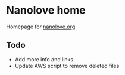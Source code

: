 # Nanolove home

Homepage for [nanolove.org](https://nanolove.org)

## Todo

* Add more info and links
* Update AWS script to remove deleted files
